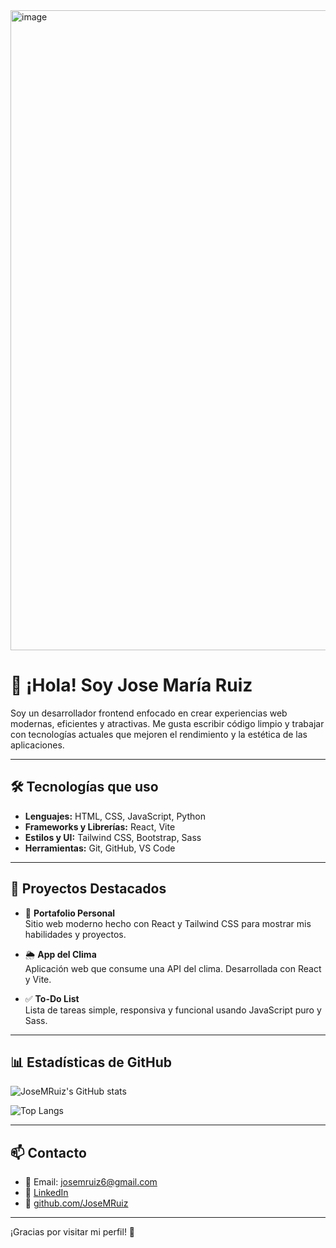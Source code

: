 <img width="1536" height="1024" alt="image" src="https://github.com/user-attachments/assets/7a9eac96-c8ec-40be-a998-eb0e70e1ba00" />



# 👋 ¡Hola! Soy Jose María Ruiz

Soy un desarrollador frontend enfocado en crear experiencias web modernas, eficientes y atractivas. Me gusta escribir código limpio y trabajar con tecnologías actuales que mejoren el rendimiento y la estética de las aplicaciones.

---

## 🛠️ Tecnologías que uso

- **Lenguajes:** HTML, CSS, JavaScript, Python  
- **Frameworks y Librerías:** React, Vite  
- **Estilos y UI:** Tailwind CSS, Bootstrap, Sass  
- **Herramientas:** Git, GitHub, VS Code

---

## 🚀 Proyectos Destacados

- 🔗 **Portafolio Personal**  
  Sitio web moderno hecho con React y Tailwind CSS para mostrar mis habilidades y proyectos.

- 🌦️ **App del Clima**  
  Aplicación web que consume una API del clima. Desarrollada con React y Vite.

- ✅ **To-Do List**  
  Lista de tareas simple, responsiva y funcional usando JavaScript puro y Sass.

---

## 📊 Estadísticas de GitHub

![JoseMRuiz's GitHub stats](https://github-readme-stats.vercel.app/api?username=JoseMRuiz&show_icons=true&theme=radical)

![Top Langs](https://github-readme-stats.vercel.app/api/top-langs/?username=JoseMRuiz&layout=compact&theme=radical)

---

## 📫 Contacto

- 📧 Email: josemruiz6@gmail.com 
- 💼 [LinkedIn](https://www.linkedin.com/in/jose-maria-ruiz-998322271/)
- 🐙 [github.com/JoseMRuiz](https://github.com/JoseMRuiz)

---

¡Gracias por visitar mi perfil! 🚀
